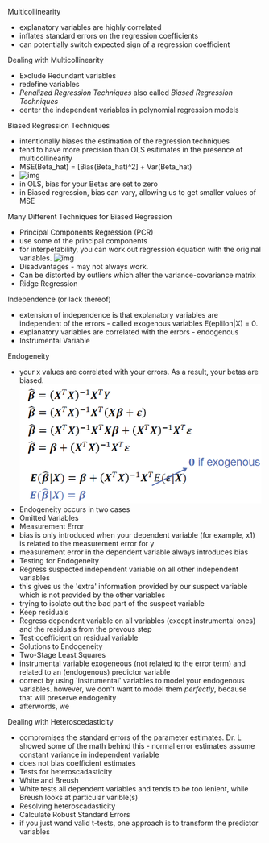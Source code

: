 Multicollinearity
- explanatory variables are highly correlated
- inflates standard errors on the regression coefficients
- can potentially switch expected sign of a regression coefficient

Dealing with Multicollinearity
- Exclude Redundant variables
- redefine variables
- *Penalized Regression Techniques* also called *Biased Regression Techniques*
- center the independent variables in polynomial regression models

Biased Regression Techniques
- intentionally biases the estimation of the regression techniques
- tend to have more precision than OLS esitimates in the presence of multicollinearity
- MSE(Beta_hat) = [Bias(Beta_hat)^2] + Var(Beta_hat)
- ![img](/screenshots/bias.PNG)
- in OLS, bias for your Betas are set to zero
- in Biased regression, bias can vary, allowing us to get smaller values of MSE

Many Different Techniques for Biased Regression
- Principal Components Regression (PCR)
 - use some of the principal components
 - for interpetability, you can work out regression equation with the original variables.
 ![img](/screenshots/PCR_Interpretation.PNG)
 - Disadvantages - may not always work.
 - Can be distorted by outliers which alter the variance-covariance matrix
- Ridge Regression

Independence (or lack thereof)
- extension of independence is that explanatory variables are independent of the errors - called exogenous variables E(eplilon|X) = 0.
- explanatory variables are correlated with the errors - endogenous 
- Instrumental Variable

Endogeneity
- your x values are correlated with your errors. As a result, your betas are biased.
![img](/screenshots/endogenous.PNG)
- Endogeneity occurs in two cases
 - Omitted Variables
 - Measurement Error
  - bias is only introduced when your dependent variable (for example, x1) is related to the measurement error for y
  - measurement error in the dependent variable always introduces bias
- Testing for Endogeneity
 - Regress suspected independent variable on all other independent variables
  - this gives us the 'extra' information provided by our suspect variable which is not provided by the other variables
  - trying to isolate out the bad part of the suspect variable
 - Keep residuals
 - Regress dependent variable on all variables (except instrumental ones) and the residuals from the prevous step
 - Test coefficient on residual variable
- Solutions to Endogeneity
 - Two-Stage Least Squares
  - instrumental variable exogeneous (not related to the error term) and related to an (endogenous) predictor variable
  - correct by using 'instrumental' variables to model your endogenous variables. however, we don't want to model them *perfectly*, because that will preserve endogenity
  - afterwords, we 

Dealing with Heteroscedasticity
- compromises the standard errors of the parameter estimates. Dr. L showed some of the math behind this - normal error estimates assume constant variance in independent variable
- does not bias coefficient estimates
- Tests for heteroscadasticity 
 - White and Breush
 - White tests all dependent variables and tends to be too lenient, while Breush looks at particular varible(s)
- Resolving heteroscadasticity 
 - Calculate Robust Standard Errors 
 - if you just wand valid t-tests, one approach is to transform the predictor variables
